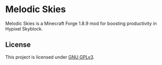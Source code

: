 # Melodic Skies

Melodic Skies is a Minecraft Forge 1.8.9 mod for boosting productivity in Hypixel Skyblock.

## License

This project is licensed under [GNU GPLv3](https://www.gnu.org/licenses/gpl-3.0.en.html).